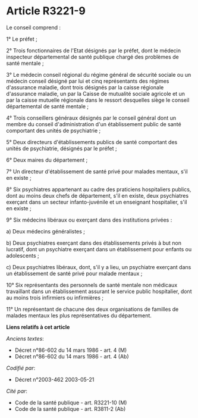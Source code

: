 # Article R3221-9

Le conseil comprend :

1° Le préfet ;

2° Trois fonctionnaires de l'Etat désignés par le préfet, dont le médecin inspecteur départemental de santé publique chargé
des problèmes de santé mentale ;

3° Le médecin conseil régional du régime général de sécurité sociale ou un médecin conseil désigné par lui et cinq
représentants des régimes d'assurance maladie, dont trois désignés par la caisse régionale d'assurance maladie, un par la
Caisse de mutualité sociale agricole et un par la caisse mutuelle régionale dans le ressort desquelles siège le conseil
départemental de santé mentale ;

4° Trois conseillers généraux désignés par le conseil général dont un membre du conseil d'administration d'un établissement
public de santé comportant des unités de psychiatrie ;

5° Deux directeurs d'établissements publics de santé comportant des unités de psychiatrie, désignés par le préfet ;

6° Deux maires du département ;

7° Un directeur d'établissement de santé privé pour malades mentaux, s'il en existe ;

8° Six psychiatres appartenant au cadre des praticiens hospitaliers publics, dont au moins deux chefs de département, s'il en
existe, deux psychiatres exerçant dans un secteur infanto-juvénile et un enseignant hospitalier, s'il en existe ;

9° Six médecins libéraux ou exerçant dans des institutions privées :

a) Deux médecins généralistes ;

b) Deux psychiatres exerçant dans des établissements privés à but non lucratif, dont un psychiatre exerçant dans un
établissement pour enfants ou adolescents ;

c) Deux psychiatres libéraux, dont, s'il y a lieu, un psychiatre exerçant dans un établissement de santé privé pour malade
mentaux ;

10° Six représentants des personnels de santé mentale non médicaux travaillant dans un établissement assurant le service
public hospitalier, dont au moins trois infirmiers ou infirmières ;

11° Un représentant de chacune des deux organisations de familles de malades mentaux les plus représentatives du département.

**Liens relatifs à cet article**

_Anciens textes_:

  - Décret n°86-602 du 14 mars 1986 - art. 4 (M)
  - Décret n°86-602 du 14 mars 1986 - art. 4 (Ab)

_Codifié par_:

  - Décret n°2003-462 2003-05-21

_Cité par_:

  - Code de la santé publique - art. R3221-10 (M)
  - Code de la santé publique - art. R3811-2 (Ab)
